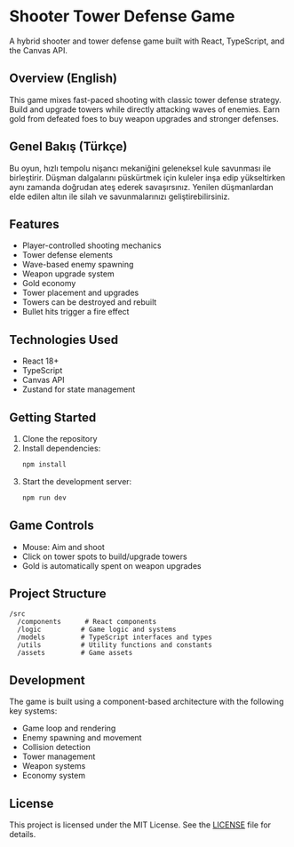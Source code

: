 # Shooter Tower Defense Game

A hybrid shooter and tower defense game built with React, TypeScript, and the Canvas API.

## Overview (English)

This game mixes fast-paced shooting with classic tower defense strategy. Build and upgrade towers while directly attacking waves of enemies. Earn gold from defeated foes to buy weapon upgrades and stronger defenses.

## Genel Bakış (Türkçe)

Bu oyun, hızlı tempolu nişancı mekaniğini geleneksel kule savunması ile birleştirir. Düşman dalgalarını püskürtmek için kuleler inşa edip yükseltirken aynı zamanda doğrudan ateş ederek savaşırsınız. Yenilen düşmanlardan elde edilen altın ile silah ve savunmalarınızı geliştirebilirsiniz.

## Features

- Player-controlled shooting mechanics
- Tower defense elements
- Wave-based enemy spawning
- Weapon upgrade system
- Gold economy
- Tower placement and upgrades
- Towers can be destroyed and rebuilt
- Bullet hits trigger a fire effect

## Technologies Used

- React 18+
- TypeScript
- Canvas API
- Zustand for state management

## Getting Started

1. Clone the repository
2. Install dependencies:
   ```bash
   npm install
   ```
3. Start the development server:
   ```bash
   npm run dev
   ```

## Game Controls

- Mouse: Aim and shoot
- Click on tower spots to build/upgrade towers
- Gold is automatically spent on weapon upgrades

## Project Structure

```
/src
  /components      # React components
  /logic          # Game logic and systems
  /models         # TypeScript interfaces and types
  /utils          # Utility functions and constants
  /assets         # Game assets
```

## Development

The game is built using a component-based architecture with the following key systems:

- Game loop and rendering
- Enemy spawning and movement
- Collision detection
- Tower management
- Weapon systems
- Economy system

## License

This project is licensed under the MIT License. See the [LICENSE](LICENSE) file for details.
